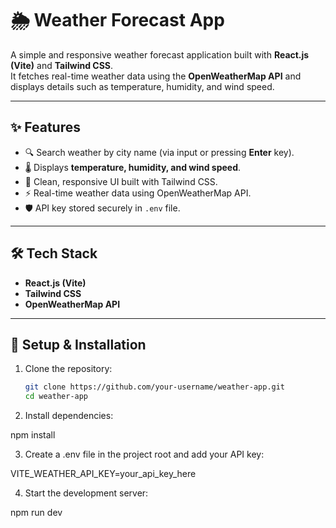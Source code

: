 # 🌦️ Weather Forecast App

A simple and responsive weather forecast application built with **React.js (Vite)** and **Tailwind CSS**.  
It fetches real-time weather data using the **OpenWeatherMap API** and displays details such as temperature, humidity, and wind speed.

---

## ✨ Features
- 🔍 Search weather by city name (via input or pressing **Enter** key).  
- 🌡️ Displays **temperature, humidity, and wind speed**.  
- 🎨 Clean, responsive UI built with Tailwind CSS.  
- ⚡ Real-time weather data using OpenWeatherMap API.  
- 🛡️ API key stored securely in `.env` file.  

---

## 🛠️ Tech Stack
- **React.js (Vite)**  
- **Tailwind CSS**  
- **OpenWeatherMap API**  

---

## 🚀 Setup & Installation

1. Clone the repository:
   ```bash
   git clone https://github.com/your-username/weather-app.git
   cd weather-app

2. Install dependencies:

  npm install

3. Create a .env file in the project root and add your API key:

  VITE_WEATHER_API_KEY=your_api_key_here

4. Start the development server:

  npm run dev
